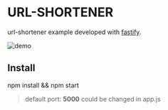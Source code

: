 # URL-SHORTENER

url-shortener example developed with [fastify](https://www.fastify.io/).

![demo](https://github.com/x0uter/url-shortener/blob/master/public/images/demo.gif)

## Install

npm install && npm start

> default port: **5000**  could be changed in app.js

